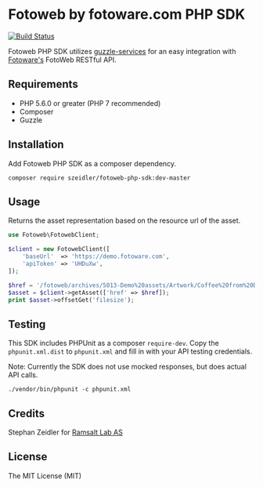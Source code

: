 # Fotoweb by fotoware.com PHP SDK

[![Build Status](https://travis-ci.org/szeidler/fotoweb-php-sdk.svg?branch=master)](https://travis-ci.org/szeidler/fotoweb-php-sdk)

Fotoweb PHP SDK utilizes [guzzle-services](https://github.com/guzzle/guzzle-services) for an easy integration with
[Fotoware's](https://www.fotoware.com/) FotoWeb RESTful API.

## Requirements

* PHP 5.6.0 or greater (PHP 7 recommended)
* Composer
* Guzzle

## Installation

Add Fotoweb PHP SDK as a composer dependency.

`composer require szeidler/fotoweb-php-sdk:dev-master`

## Usage

Returns the asset representation based on the resource url of the asset.

```php
use Fotoweb\FotowebClient;

$client = new FotowebClient([
    'baseUrl'  => 'https://demo.fotoware.com',
    'apiToken' => 'UHDuXw',
]);

$href = '/fotoweb/archives/5013-Demo%20assets/Artwork/Coffee%20from%20DAM/240x400.jpg.info';
$asset = $client->getAsset(['href' => $href]);
print $asset->offsetGet('filesize');
```

## Testing

This SDK includes PHPUnit as a composer `require-dev`. Copy the `phpunit.xml.dist` to `phpunit.xml` and fill in with
your API testing credentials.

Note: Currently the SDK does not use mocked responses, but does actual API calls.

`./vendor/bin/phpunit -c phpunit.xml`

## Credits

Stephan Zeidler for [Ramsalt Lab AS](https://ramsalt.com)

## License

The MIT License (MIT)
